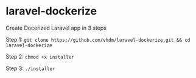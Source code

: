 # laravel-dockerize
Create Docerized Laravel app in 3 steps

Step 1:
`git clone https://github.com/vhdm/laravel-dockerize.git && cd laravel-dockerize`

Step 2:
`chmod +x installer`

Step 3:
`./installer`
